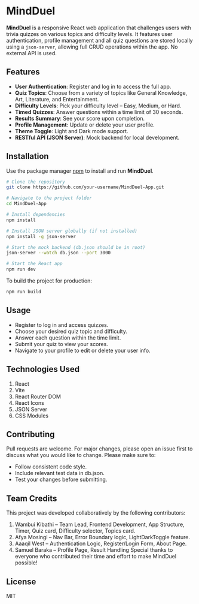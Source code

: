 # MindDuel

**MindDuel** is a responsive React web application that challenges users with trivia quizzes on various topics and difficulty levels. It features user authentication, profile management and all quiz questions are stored locally using a `json-server`, allowing full CRUD operations within the app. No external API is used.

## Features

- **User Authentication**: Register and log in to access the full app.
- **Quiz Topics**: Choose from a variety of topics like General Knowledge, Art, Literature, and Entertainment.
- **Difficulty Levels**: Pick your difficulty level – Easy, Medium, or Hard.
- **Timed Quizzes**: Answer questions within a time limit of 30 seconds.
- **Results Summary**: See your score upon completion.
- **Profile Management**: Update or delete your user profile.
- **Theme Toggle**: Light and Dark mode support.
- **RESTful API (JSON Server)**: Mock backend for local development.

## Installation

Use the package manager [npm](https://www.npmjs.com/) to install and run **MindDuel**.

```bash
# Clone the repository
git clone https://github.com/your-username/MindDuel-App.git

# Navigate to the project folder
cd MindDuel-App

# Install dependencies
npm install

# Install JSON server globally (if not installed)
npm install -g json-server

# Start the mock backend (db.json should be in root)
json-server --watch db.json --port 3000

# Start the React app
npm run dev
```
To build the project for production:
```bash
npm run build
```

## Usage
- Register to log in and access quizzes.
- Choose your desired quiz topic and difficulty.
- Answer each question within the time limit.
- Submit your quiz to view your scores.
- Navigate to your profile to edit or delete your user info.

## Technologies Used
1. React
2. Vite
3. React Router DOM
4. React Icons
5. JSON Server
6. CSS Modules 

## Contributing
Pull requests are welcome. For major changes, please open an issue first
to discuss what you would like to change.
Please make sure to:
- Follow consistent code style.
- Include relevant test data in db.json.
- Test your changes before submitting.

## Team Credits
This project was developed collaboratively by the following contributors:
1. Wambui Kibathi – Team Lead, Frontend Development, App Structure, Timer, Quiz card, Difficulty selector, Topics card.
2. Afya Mosingi – Nav Bar, Error Boundary logic, LightDarkToggle feature.
3. Aaaqil West – Authentication Logic, Register/Login Form, About Page.
4. Samuel Baraka – Profile Page, Result Handling
Special thanks to everyone who contributed their time and effort to make MindDuel possible!

## License 
MIT